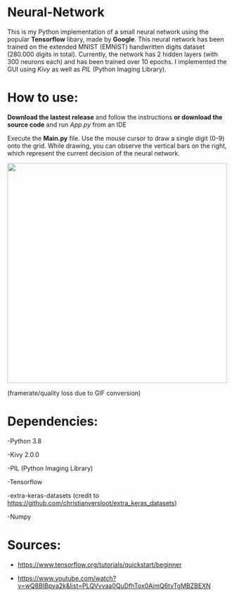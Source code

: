 # Neural-Network
This is my Python implementation of a small neural network using the popular <b>Tensorflow</b> libary, made by <b>Google</b>.
This neural network has been trained on the extended MNIST (EMNIST) handwritten digits dataset (280.000 digits in total).
Currently, the network has 2 hidden layers (with 300 neurons each) and has been trained over 10 epochs. I implemented the GUI using <i>Kivy</i> as well as
<i>PIL</i> (Python Imaging Library).

# How to use:

<b>Download the lastest release</b> and follow the instructions <b>or download the source code</b> and run <i>App.py</i> from an IDE

Execute the <b>Main.py</b> file. Use the mouse cursor to draw a single digit (0-9) onto the grid. While drawing, you can observe the vertical bars on the right, which
represent the current decision of the neural network.

<img src= "https://media.giphy.com/media/zyrncvyZos8SJ2977x/giphy.gif" width=500>

(framerate/quality loss due to GIF conversion)

# Dependencies:

-Python 3.8

-Kivy 2.0.0

-PIL (Python Imaging Library)

-Tensorflow

-extra-keras-datasets (credit to https://github.com/christianversloot/extra_keras_datasets)

-Numpy

# Sources:

- https://www.tensorflow.org/tutorials/quickstart/beginner

- https://www.youtube.com/watch?v=wQ8BIBpya2k&list=PLQVvvaa0QuDfhTox0AjmQ6tvTgMBZBEXN
